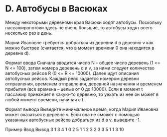 # D. Автобусы в Васюках

Между некоторыми деревнями края Васюки ходят автобусы. Поскольку пассажиропотоки здесь не очень большие, то автобусы ходят всего несколько раз в день.

Марии Ивановне требуется добраться из деревни d в деревню v как можно быстрее (считается, что в момент времени 0 она находится в деревне d).

Формат ввода
Сначала вводится число N – общее число деревень (1 <= N <= 100), затем номера деревень d и v, за ними следует количество автобусных рейсов R (0 <= R <= 10000). Далее идут описания автобусных рейсов. Каждый рейс задается номером деревни отправления, временем отправления, деревней назначения и временем прибытия (все времена – целые от 0 до 10000). Если в момент t пассажир приезжает в какую-то деревню, то уехать из нее он может в любой момент времени, начиная с t.

Формат вывода
Выведите минимальное время, когда Мария Ивановна может оказаться в деревне v. Если она не сможет с помощью указанных автобусных рейсов добраться из d в v, выведите -1.

Пример
Ввод	Вывод
3
1 3
4
1 0 2 5
1 1 2 3
2 3 3 5
1 1 3 10